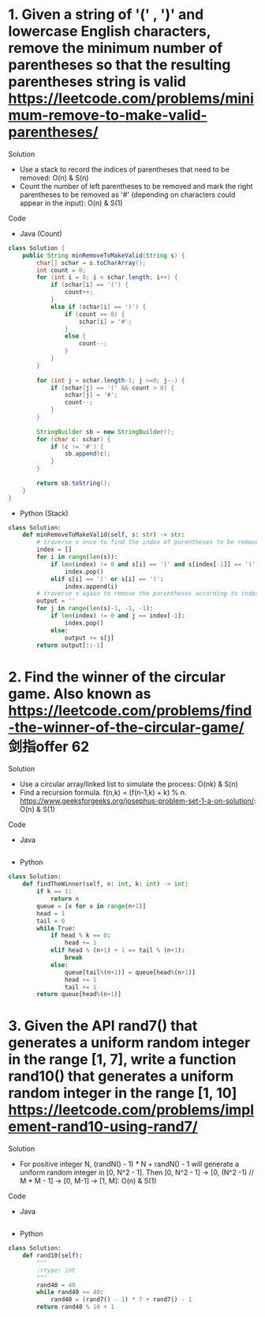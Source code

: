 # 1. Given a string of '(' , ')' and lowercase English characters, remove the minimum number of parentheses so that the resulting parentheses string is valid https://leetcode.com/problems/minimum-remove-to-make-valid-parentheses/

Solution

- Use a stack to record the indices of parentheses that need to be removed: O(n) & S(n) 
- Count the number of left parentheses to be removed and mark the right parentheses to be removed as '#' (depending on characters could appear in the input): O(n) & S(1) 

Code

- Java (Count)

```java
class Solution {
    public String minRemoveToMakeValid(String s) {
        char[] schar = s.toCharArray();
        int count = 0;
        for (int i = 0; i < schar.length; i++) {
            if (schar[i] == '(') {
                count++;
            }
            else if (schar[i] == ')') {
                if (count == 0) {
                    schar[i] = '#';
                }
                else {
                    count--;
                }
            }
        }
        
        for (int j = schar.length-1; j >=0; j--) {
            if (schar[j] == '(' && count > 0) {
                schar[j] = '#';
                count--;
            }
        }
        
        StringBuilder sb = new StringBuilder();
        for (char c: schar) {
            if (c != '#') {
                sb.append(c);
            }
        }
        
        return sb.toString();
    }
}
```

- Python (Stack)

```python
class Solution:
    def minRemoveToMakeValid(self, s: str) -> str:
        # traverse s once to find the index of parentheses to be removed
        index = []
        for i in range(len(s)):
            if len(index) != 0 and s[i] == ')' and s[index[-1]] == '(':
                index.pop()
            elif s[i] == ')' or s[i] == '(':
                index.append(i)
        # traverse s again to remove the parentheses according to index
        output = ''
        for j in range(len(s)-1, -1, -1):
            if len(index) != 0 and j == index[-1]:
                index.pop()
            else:
                output += s[j]
        return output[::-1]
```

# 2. Find the winner of the circular game. Also known as  https://leetcode.com/problems/find-the-winner-of-the-circular-game/ 剑指offer 62

Solution

- Use a circular array/linked list to simulate the process: O(nk) & S(n)
- Find a recursion formula. f(n,k) = (f(n-1,k) + k) % n. https://www.geeksforgeeks.org/josephus-problem-set-1-a-on-solution/: O(n) & S(1)

Code

- Java

```java

```

- Python

```python
class Solution:
    def findTheWinner(self, n: int, k: int) -> int:
        if k == 1:
            return n
        queue = [x for x in range(n+1)]
        head = 1
        tail = 0
        while True:
            if head % k == 0:
                head += 1
            elif head % (n+1) + 1 == tail % (n+1):
                break
            else:
                queue[tail%(n+1)] = queue[head%(n+1)]
                head += 1
                tail += 1
        return queue[head%(n+1)]
```

# 3. Given the API rand7() that generates a uniform random integer in the range [1, 7], write a function rand10() that generates a uniform random integer in the range [1, 10]  https://leetcode.com/problems/implement-rand10-using-rand7/

Solution

- For positive integer N, (randN() - 1) * N + randN() - 1 will generate a uniform random integer in [0, N^2 - 1]. Then [0, N^2 - 1] -> [0, (N^2 -1) // M * M - 1] -> [0, M-1] -> [1, M]: O(n) & S(1)

Code

- Java

```java

```

- Python

```python
class Solution:
    def rand10(self):
        """
        :rtype: int
        """
        rand40 = 40
        while rand40 >= 40:
            rand40 = (rand7() - 1) * 7 + rand7() - 1
        return rand40 % 10 + 1
```
